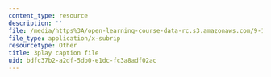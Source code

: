 ```yaml
---
content_type: resource
description: ''
file: /media/https%3A/open-learning-course-data-rc.s3.amazonaws.com/9-14-brain-structure-and-its-origins-spring-2014/bdfc37b2a2df5db0e1dcfc3a8adf02ac_555111.srt
file_type: application/x-subrip
resourcetype: Other
title: 3play caption file
uid: bdfc37b2-a2df-5db0-e1dc-fc3a8adf02ac
---
```

